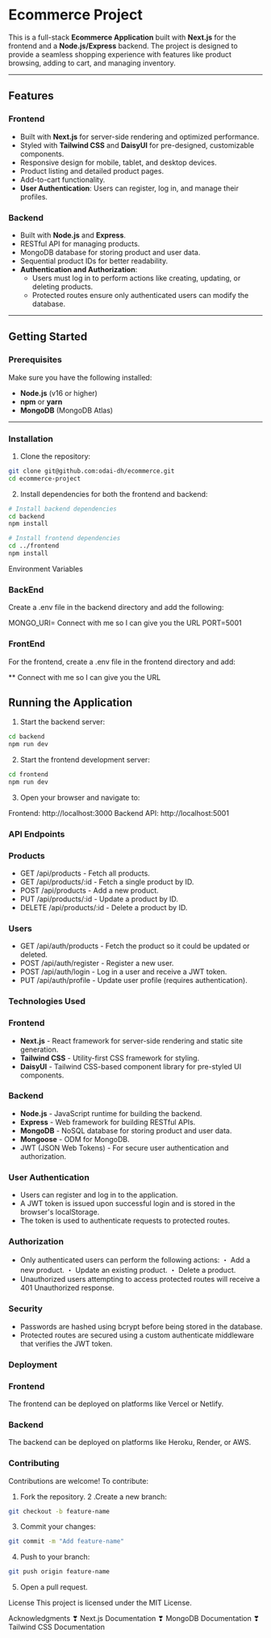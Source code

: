 # Ecommerce Project

This is a full-stack **Ecommerce Application** built with **Next.js** for the frontend and a **Node.js/Express** backend. The project is designed to provide a seamless shopping experience with features like product browsing, adding to cart, and managing inventory.

---

## Features

### Frontend
- Built with **Next.js** for server-side rendering and optimized performance.
- Styled with **Tailwind CSS** and **DaisyUI** for pre-designed, customizable components.
- Responsive design for mobile, tablet, and desktop devices.
- Product listing and detailed product pages.
- Add-to-cart functionality.
- **User Authentication**: Users can register, log in, and manage their profiles.


### Backend
- Built with **Node.js** and **Express**.
- RESTful API for managing products.
- MongoDB database for storing product and user data.
- Sequential product IDs for better readability.
- **Authentication and Authorization**:
  - Users must log in to perform actions like creating, updating, or deleting products.
  - Protected routes ensure only authenticated users can modify the database.


---

## Getting Started

### Prerequisites
Make sure you have the following installed:
- **Node.js** (v16 or higher)
- **npm** or **yarn**
- **MongoDB** (MongoDB Atlas)

---

### Installation

1. Clone the repository:

```bash
git clone git@github.com:odai-dh/ecommerce.git
cd ecommerce-project
```

2. Install dependencies for both the frontend and backend:
```bash
# Install backend dependencies
cd backend
npm install

# Install frontend dependencies
cd ../frontend
npm install
```
Environment Variables

### BackEnd
Create a .env file in the backend directory and add the following:

MONGO_URI= Connect with me so I can give you the URL
PORT=5001

### FrontEnd
For the frontend, create a .env file in the frontend directory and add:

** Connect with me so I can give you the URL

## Running the Application

1. Start the backend server:

```bash
cd backend
npm run dev
```
2. Start the frontend development server:
```bash
cd frontend
npm run dev
```

3. Open your browser and navigate to:

Frontend: http://localhost:3000
Backend API: http://localhost:5001



### API Endpoints
### Products
 - GET /api/products - Fetch all products.
 - GET /api/products/:id - Fetch a single product by ID.
 - POST /api/products - Add a new product.
 - PUT /api/products/:id - Update a product by ID.
 - DELETE /api/products/:id - Delete a product by ID.

### Users
 - GET /api/auth/products - Fetch the product so it could be updated or deleted.
 - POST /api/auth/register - Register a new user.
 - POST /api/auth/login - Log in a user and receive a JWT token.
 - PUT /api/auth/profile - Update user profile (requires authentication).


### Technologies Used

### Frontend
- **Next.js** - React framework for server-side rendering and static site generation.
- **Tailwind CSS** - Utility-first CSS framework for styling.
- **DaisyUI** - Tailwind CSS-based component library for pre-styled UI components.

### Backend
- **Node.js** - JavaScript runtime for building the backend.
- **Express** - Web framework for building RESTful APIs.
- **MongoDB** - NoSQL database for storing product and user data.
- **Mongoose** - ODM for MongoDB.
- JWT (JSON Web Tokens) - For secure user authentication and authorization.



### User Authentication
- Users can register and log in to the application.
- A JWT token is issued upon successful login and is stored in the browser's localStorage.
- The token is used to authenticate requests to protected routes.

### Authorization
- Only authenticated users can perform the following actions:
    ・ Add a new product.
    ・ Update an existing product.
    ・ Delete a product.
- Unauthorized users attempting to access protected routes will receive a 401 Unauthorized response.

### Security
-  Passwords are hashed using bcrypt before being stored in the database.
- Protected routes are secured using a custom authenticate middleware that verifies the JWT token.

### Deployment

### Frontend

The frontend can be deployed on platforms like Vercel or Netlify.

### Backend

The backend can be deployed on platforms like Heroku, Render, or AWS.

### Contributing
Contributions are welcome! To contribute:

1. Fork the repository.
2 .Create a new branch:
```bash
git checkout -b feature-name
```

3. Commit your changes:
```bash
git commit -m "Add feature-name"
```
4. Push to your branch:
```bash
git push origin feature-name
```
5. Open a pull request.

License
This project is licensed under the MIT License.

Acknowledgments
❣ Next.js Documentation
❣ MongoDB Documentation
❣ Tailwind CSS Documentation
